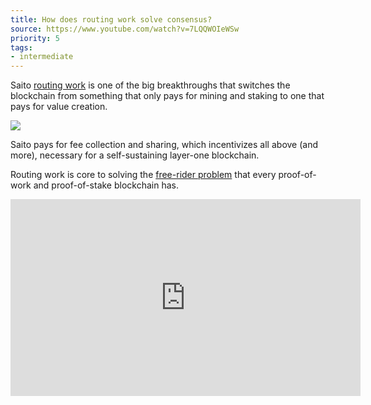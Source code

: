```yaml
---
title: How does routing work solve consensus?
source: https://www.youtube.com/watch?v=7LQQWOIeWSw
priority: 5
tags:
- intermediate
---
```


Saito [routing work](https://org.saito.tech/wp-content/uploads/2021/03/Saito-2021-Routing-Work.pdf) is one of the big breakthroughs that switches the blockchain from something that only pays for mining and staking to one that pays for value creation.

<img src="/saito-btc-eth-comparison.png" />



Saito pays for fee collection and sharing, which incentivizes all above (and more), necessary for a self-sustaining layer-one blockchain.

Routing work is core to solving the [free-rider problem](/faq/how-does-saito-solve-the-free-rider-problem) that every proof-of-work and proof-of-stake blockchain has.

<iframe width="560" height="315" src="https://www.youtube.com/embed/7LQQWOIeWSw" title="YouTube video player" frameborder="0" allow="accelerometer; autoplay; clipboard-write; encrypted-media; gyroscope; picture-in-picture" allowfullscreen></iframe>



